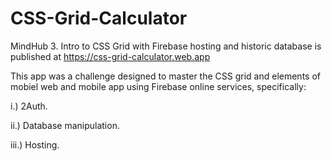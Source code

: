 # CSS-Grid-Calculator
MindHub 3. Intro to CSS Grid with Firebase hosting and historic database is published at https://css-grid-calculator.web.app

This app was a challenge designed to master the CSS grid and elements of mobiel web and mobile app using Firebase online services, specifically:

i.) 2Auth.

ii.) Database manipulation.

iii.) Hosting.
